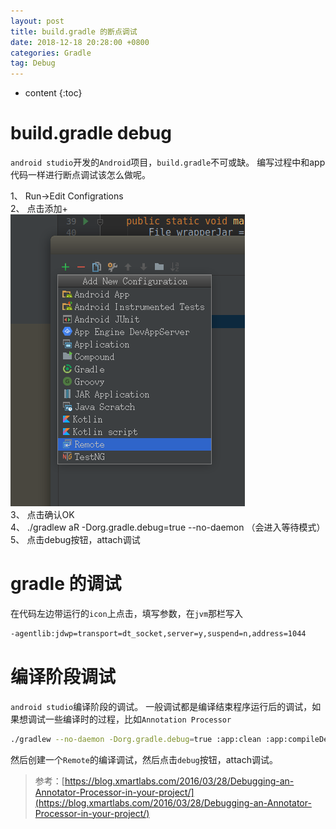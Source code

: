 ```yaml
---
layout: post
title: build.gradle 的断点调试
date: 2018-12-18 20:28:00 +0800
categories: Gradle
tag: Debug
---
```

* content
{:toc}


build.gradle debug                     
=========================================

`android studio`开发的`Android`项目，`build.gradle`不可或缺。
编写过程中和app代码一样进行断点调试该怎么做呢。

1、 Run->Edit Configrations  
2、 点击添加+  
![点击添加示意图](https://raw.githubusercontent.com/hqglichao/hqglichao.github.io/master/styles/images/gradle-debug-add.png)  
3、 点击确认OK  
4、 ./gradlew aR -Dorg.gradle.debug=true  --no-daemon （会进入等待模式）  
5、 点击debug按钮，attach调试  

gradle 的调试
=========================================

在代码左边带运行的`icon`上点击，填写参数，在`jvm`那栏写入  
```bash
-agentlib:jdwp=transport=dt_socket,server=y,suspend=n,address=1044
```

编译阶段调试
=========================================
`android studio`编译阶段的调试。
一般调试都是编译结束程序运行后的调试，如果想调试一些编译时的过程，比如`Annotation Processor`
```bash
./gradlew --no-daemon -Dorg.gradle.debug=true :app:clean :app:compileDebugJavaWithJavac
```
然后创建一个`Remote`的编译调试，然后点击`debug`按钮，attach调试。
>参考：[https://blog.xmartlabs.com/2016/03/28/Debugging-an-Annotator-Processor-in-your-project/](https://blog.xmartlabs.com/2016/03/28/Debugging-an-Annotator-Processor-in-your-project/)